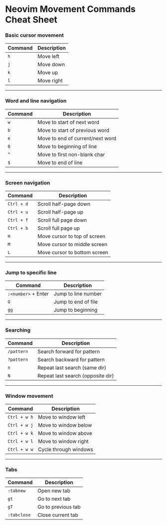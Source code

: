 # Neovim Movement Commands Cheat Sheet

### Basic cursor movement  
| Command | Description         |
|---------|---------------------|
| `h`     | Move left           |
| `j`     | Move down           |
| `k`     | Move up             |
| `l`     | Move right          |

---

### Word and line navigation  
| Command       | Description                      |
|---------------|--------------------------------|
| `w`           | Move to start of next word      |
| `b`           | Move to start of previous word  |
| `e`           | Move to end of current/next word|
| `0`           | Move to beginning of line       |
| `^`           | Move to first non-blank char    |
| `$`           | Move to end of line             |

---

### Screen navigation  
| Command        | Description                 |
|----------------|-----------------------------|
| `Ctrl + d`     | Scroll half-page down        |
| `Ctrl + u`     | Scroll half-page up          |
| `Ctrl + f`     | Scroll full page down        |
| `Ctrl + b`     | Scroll full page up          |
| `H`            | Move cursor to top of screen |
| `M`            | Move cursor to middle screen |
| `L`            | Move cursor to bottom screen |

---

### Jump to specific line  
| Command          | Description          |
|------------------|----------------------|
| `:<number>` + Enter | Jump to line number  |
| `G`              | Jump to end of file   |
| `gg`             | Jump to beginning     |

---

### Searching  
| Command      | Description                       |
|--------------|---------------------------------|
| `/pattern`   | Search forward for pattern       |
| `?pattern`   | Search backward for pattern      |
| `n`          | Repeat last search (same dir)    |
| `N`          | Repeat last search (opposite dir)|

---

### Window movement  
| Command        | Description                |
|----------------|----------------------------|
| `Ctrl + w h`   | Move to window left        |
| `Ctrl + w j`   | Move to window below       |
| `Ctrl + w k`   | Move to window above       |
| `Ctrl + w l`   | Move to window right       |
| `Ctrl + w w`   | Cycle through windows      |

---

### Tabs  
| Command      | Description         |
|--------------|---------------------|
| `:tabnew`    | Open new tab        |
| `gt`         | Go to next tab      |
| `gT`         | Go to previous tab  |
| `:tabclose`  | Close current tab   |

